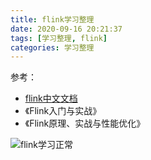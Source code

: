 ```yaml
---
title: flink学习整理
date: 2020-09-16 20:21:37
tags: [学习整理, flink]
categories: 学习整理
---
```

参考：
- [flink中文文档](https://flink.sojb.cn/dev/stream/operators/)
- 《Flink入门与实战》
- 《Flink原理、实战与性能优化》

![flink学习正常](/images/flink_xmind.png)
